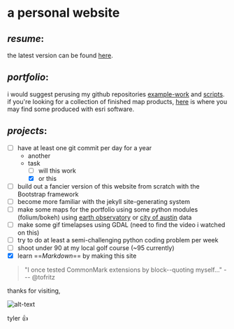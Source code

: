 a personal website
===

_**resume**_:
-

the latest version can be found [here](https://app.box.com/s/u7oxc33fjrroewypys8ynn92knxzbxxs).

_**portfolio**_:
-

 i would suggest perusing my github repositories [example-work](https://github.com/tofritz/example-work) and [scripts](https://github.com/tofritz/scripts).
if you're looking for a collection of finished map products, [here](https://github.com/tofritz/example-work/tree/master/Maps) is where you may find some produced with esri software.

_**projects**_:
-

- [ ] have at least one git commit per day for a year
    - another
    - task
        - [ ] will this work
        - [x] or this
- [ ] build out a fancier version of this website from scratch with the Bootstrap framework
- [ ] become more familiar with the jekyll site-generating system
- [ ] make some maps for the portfolio using some python modules (folium/bokeh) using [earth observatory](https://eonet.sci.gsfc.nasa.gov/what-is-eonet) or [city of austin](http://austintexas.gov/department/gis-and-maps/gis-data) data
- [ ] make some gif timelapses using GDAL (need to find the video i watched on this)
- [ ] try to do at least a semi-challenging python coding problem per week
- [ ] shoot under 90 at my local golf course (~95 currently)
- [x] learn ==_Markdown_== by making this site

> "I once tested CommonMark extensions by block--quoting myself..." --- @tofritz

thanks for visiting,

![alt-text](https://avatars2.githubusercontent.com/u/9016001?s=400&u=e577f5ffdde59e630b7d853734d1cb3817864fdf&v=4)

tyler :+1:
